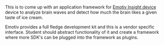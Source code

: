 This is to come up with an application framework for 
[Emotiv Insight device](https://www.emotiv.com/insight) 
device to analyze brain waves and detect how much the brain likes a given taste 
of ice cream.

Emotiv provides a full fledge development kit and this is a vendor specific interface.
Student should abstract functionality of it and create a framework where more SDK's 
can be plugged into the framework as plugins.